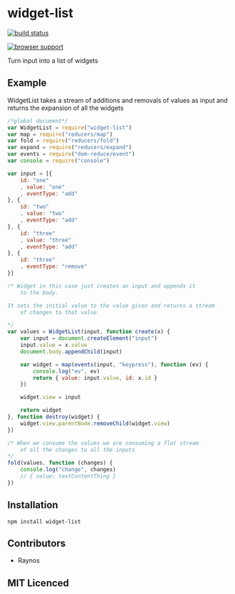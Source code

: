 # widget-list

[![build status][1]][2]

[![browser support][3]][4]

Turn input into a list of widgets

## Example

WidgetList takes a stream of additions and removals of values
as input and returns the expansion of all the widgets

```js
/*global document*/
var WidgetList = require("widget-list")
var map = require("reducers/map")
var fold = require("reducers/fold")
var expand = require("reducers/expand")
var events = require("dom-reduce/event")
var console = require("console")

var input = [{
    id: "one"
    , value: "one"
    , eventType: "add"
}, {
    id: "two"
    , value: "two"
    , eventType: "add"
}, {
    id: "three"
    , value: "three"
    , eventType: "add"
}, {
    id: "three"
    , eventType: "remove"
}]

/* Widget in this case just creates an input and appends it
    to the body.

It sets the initial value to the value given and returns a stream
    of changes to that value

*/
var values = WidgetList(input, function create(x) {
    var input = document.createElement("input")
    input.value = x.value
    document.body.appendChild(input)

    var widget = map(events(input, "keypress"), function (ev) {
        console.log("ev", ev)
        return { value: input.value, id: x.id }
    })

    widget.view = input

    return widget
}, function destroy(widget) {
    widget.view.parentNode.removeChild(widget.view)
})

/* When we consume the values we are consuming a flat stream
    of all the changes to all the inputs
*/
fold(values, function (changes) {
    console.log("change", changes)
    // { value: textContentThing }
})
```

## Installation

`npm install widget-list`

## Contributors

 - Raynos

## MIT Licenced

  [1]: https://secure.travis-ci.org/Colingo/widget-list.png
  [2]: http://travis-ci.org/Colingo/widget-list
  [3]: http://ci.testling.com/Colingo/widget-list.png
  [4]: http://ci.testling.com/Colingo/widget-list
